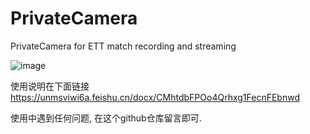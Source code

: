 # PrivateCamera
PrivateCamera for ETT match recording and streaming

![image](https://github.com/user-attachments/assets/473dd5a9-0dbe-4b5f-b3e4-a95fdc76fa1b)

使用说明在下面链接
https://unmsviwi6a.feishu.cn/docx/CMhtdbFPOo4Qrhxg1FecnFEbnwd

使用中遇到任何问题, 在这个github仓库留言即可.
